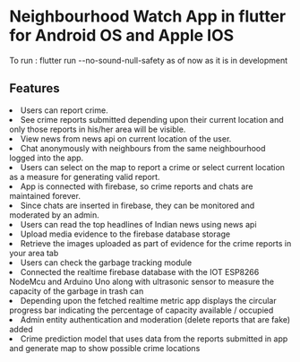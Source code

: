 # Neighbourhood Watch App in flutter for Android OS and Apple IOS

To run :  flutter run --no-sound-null-safety as of now as it is in development

## Features

<li> Users can report crime. </li>
<li> See crime reports submitted depending upon their current location and only those reports in his/her area will be visible. </li>
<li> View news from news api on current location of the user. </li>
<li> Chat anonymously with neighbours from the same neighbourhood logged into the app. </li>
<li> Users can select on the map to report a crime or select current location as a measure for generating valid report. </li>
<li> App is connected with firebase, so crime reports and chats are maintained forever. </li>
<li> Since chats are inserted in firebase, they can be monitored and moderated by an admin. </li>
<li> Users can read the top headlines of Indian news using news api</li>
<li> Upload media evidence to the firebase database storage</li>
<li> Retrieve the images uploaded as part of evidence for the crime reports in your area tab</li>
<li> Users can check the garbage tracking module</li>
<li> Connected the realtime firebase database with the IOT ESP8266 NodeMcu and Arduino Uno along with ultrasonic sensor to measure the capacity of the garbage in trash can</li>
<li> Depending upon the fetched realtime metric app displays the circular progress bar indicating the percentage of capacity available / occupied</li>
<li> Admin entity authentication and moderation (delete reports that are fake) added</li>
<li> Crime prediction model that uses data from the reports submitted in app and generate map to show possible crime locations</li>
